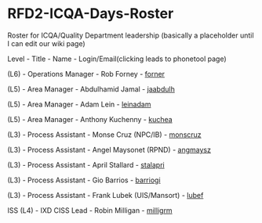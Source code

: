 # RFD2-ICQA-Days-Roster
Roster for ICQA/Quality Department leadership (basically a placeholder until I can edit our wiki page)


Level - Title - Name - Login/Email(clicking leads to phonetool page)

(L6) - Operations Manager - Rob Forney                - [forner](https://phonetool.amazon.com/users/forner)


(L5) - Area Manager       - Abdulhamid Jamal          - [jaabdulh](https://phonetool.amazon.com/users/jaabdulh)

(L5) - Area Manager       - Adam Lein                 - [leinadam](https://phonetool.amazon.com/users/leinadam)

(L5) - Area Manager       - Anthony Kuchenny          - [kuchea](https://phonetool.amazon.com/users/kuchea)



(L3) - Process Assistant  - Monse Cruz (NPC/IB)       - [monscruz](https://phonetool.amazon.com/users/monscruz)

(L3) - Process Assistant  - Angel Maysonet (RPND)     - [angmaysz](https://phonetool.amazon.com/users/angmaysz) 

(L3) - Process Assistant  - April Stallard            - [stalapri](https://phonetool.amazon.com/users/stalapri)

(L3) - Process Assistant  - Gio Barrios               - [barriogi](https://phonetool.amazon.com/users/barriogi)

(L3) - Process Assistant  - Frank Lubek (UIS/Mansort) - [lubef](https://phonetool.amazon.com/users/lubef)


ISS
(L4) - IXD CISS Lead      - Robin Milligan            - [milligrm](https://phonetool.amazon.com/users/milligrm)
